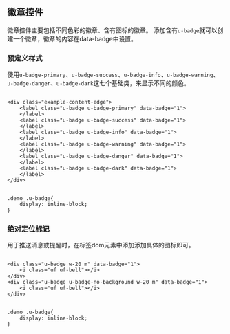 ## 徽章控件

徽章控件主要包括不同色彩的徽章、含有图标的徽章。
添加含有`u-badge`就可以创建一个徽章，徽章的内容在data-badge中设置。


### 预定义样式
使用`u-badge-primary`、`u-badge-success`、`u-badge-info`、`u-badge-warning`、`u-badge-danger`、`u-badge-dark`这七个基础类，来显示不同的颜色。

<div class="examples-code"><pre><code>
&lt;div class="example-content-edge">
    &lt;label class="u-badge u-badge-primary" data-badge="1">
    &lt;/label>
    &lt;label class="u-badge u-badge-success" data-badge="1">
    &lt;/label>
    &lt;label class="u-badge u-badge-info" data-badge="1">
    &lt;/label>
    &lt;label class="u-badge u-badge-warning" data-badge="1">
    &lt;/label>
    &lt;label class="u-badge u-badge-danger" data-badge="1">
    &lt;/label>
    &lt;label class="u-badge u-badge-dark" data-badge="1">
    &lt;/label>
&lt;/div></code></pre>
</div>

<div class="examples-code"><pre><code>
.demo .u-badge{
    display: inline-block;
}
</code></pre>
</div>




### 绝对定位标记
用于推送消息或提醒时，在标签dom元素中添加添加具体的图标即可。

<div class="examples-code"><pre><code>
&lt;div class="u-badge w-20 m" data-badge="1">
    &lt;i class="uf uf-bell">&lt;/i>
&lt;/div>
&lt;div class="u-badge u-badge-no-background w-20 m" data-badge="1">
    &lt;i class="uf uf-bell">&lt;/i>
&lt;/div></code></pre>
</div>

<div class="examples-code"><pre><code>
.demo .u-badge{
    display: inline-block;
}</code></pre>
</div>


